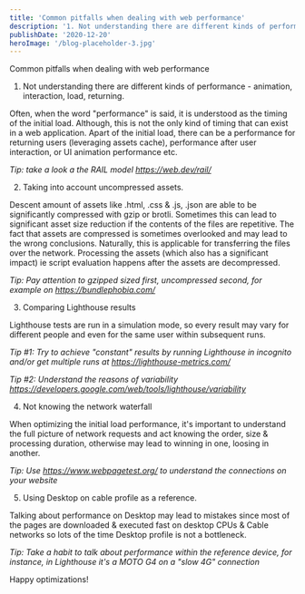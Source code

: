 ```yaml
---
title: 'Common pitfalls when dealing with web performance'
description: '1. Not understanding there are different kinds of performance - animation, interaction, load, returning.'
publishDate: '2020-12-20'
heroImage: '/blog-placeholder-3.jpg'
---
```


Common pitfalls when dealing with web performance

1. Not understanding there are different kinds of performance - animation, interaction, load, returning.

Often, when the word "performance" is said, it is understood as the timing of the initial load. Although, this is not the only kind of timing that can exist in a web application.
Apart of the initial load, there can be a performance for returning users (leveraging assets cache), performance after user interaction, or UI animation performance etc.

_Tip: take a look a the RAIL model <https://web.dev/rail/>_

2. Taking into account uncompressed assets.

Descent amount of assets like .html, .css & .js, .json are able to be significantly compressed with gzip or brotli. Sometimes this can lead to significant asset size reduction if the contents of the files are repetitive.
The fact that assets are compressed is sometimes overlooked and may lead to the wrong conclusions.
Naturally, this is applicable for transferring the files over the network. Processing the assets (which also has a significant impact) ie script evaluation happens after the assets are decompressed.

_Tip: Pay attention to gzipped sized first, uncompressed second, for example on <https://bundlephobia.com/>_

3. Comparing Lighthouse results

Lighthouse tests are run in a simulation mode, so every result may vary for different people and even for the same user within subsequent runs.

_Tip #1: Try to achieve "constant" results by running Lighthouse in incognito and/or get multiple runs at <https://lighthouse-metrics.com/>_

_Tip #2: Understand the reasons of variability <https://developers.google.com/web/tools/lighthouse/variability>_

4. Not knowing the network waterfall

When optimizing the initial load performance, it's important to understand the full picture of network requests and act knowing the order, size & processing duration, otherwise may lead to winning in one, loosing in another.

_Tip: Use <https://www.webpagetest.org/> to understand the connections on your website_

5. Using Desktop on cable profile as a reference.

Talking about performance on Desktop may lead to mistakes since most of the pages are downloaded & executed fast on desktop CPUs & Cable networks so lots of the time Desktop profile is not a bottleneck.

_Tip: Take a habit to talk about performance within the reference device, for instance, in Lighthouse it's a MOTO G4 on a "slow 4G" connection_

Happy optimizations!
